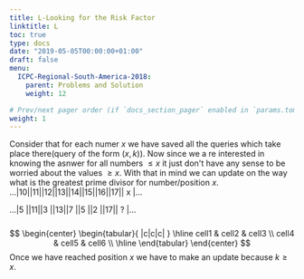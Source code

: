 ```yaml
---
title: L-Looking for the Risk Factor
linktitle: L
toc: true
type: docs
date: "2019-05-05T00:00:00+01:00"
draft: false
menu:
  ICPC-Regional-South-America-2018:
    parent: Problems and Solution
    weight: 12

# Prev/next pager order (if `docs_section_pager` enabled in `params.toml`)
weight: 1
---
```

Consider that for each numer $x$ we have saved all the queries which take place there(query of the form $(x,k)$). Now since we a re interested in knowing the asnwer for all numbers $\leq x$ it just don't have any sense to be worried about the values $\geq x$. With that in mind we can update on the way what is the greatest prime divisor for number/position $x$.
<br>
...|10||11||12||13||14||15||16||17|| x |...<br>

...|5  ||11||3  ||13||7  ||5  ||2  ||17|| ? |...<br>
<br>
$$
\begin{center}
\begin{tabular}{ |c|c|c| } 
 \hline
 cell1 & cell2 & cell3 \\ 
 cell4 & cell5 & cell6 \\ 
 \hline
\end{tabular}
\end{center}
$$
Once we have reached position $x$ we have to make an update because $k\geq x$. 

